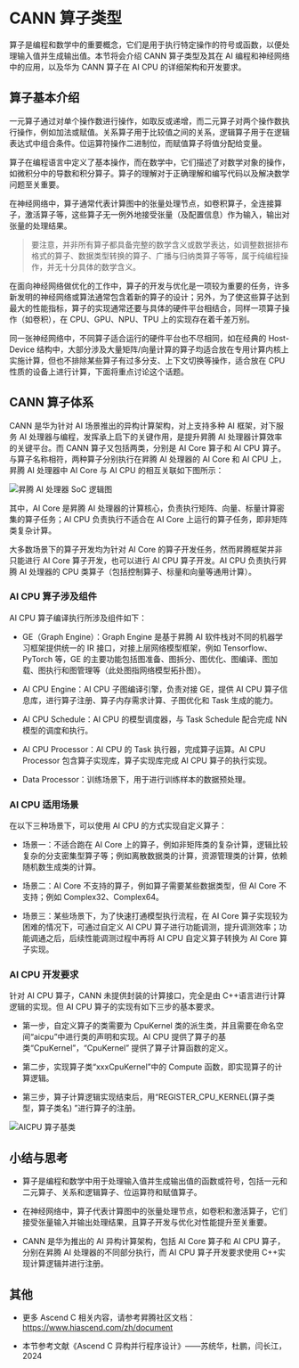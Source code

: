 <!--适用于[License] (https://github.com/chenzomi12/AISystem/blob/main/LICENSE)版权许可-->

# CANN 算子类型

算子是编程和数学中的重要概念，它们是用于执行特定操作的符号或函数，以便处理输入值并生成输出值。本节将会介绍 CANN 算子类型及其在 AI 编程和神经网络中的应用，以及华为 CANN 算子在 AI CPU 的详细架构和开发要求。

## 算子基本介绍

一元算子通过对单个操作数进行操作，如取反或递增，而二元算子对两个操作数执行操作，例如加法或赋值。关系算子用于比较值之间的关系，逻辑算子用于在逻辑表达式中组合条件。位运算符操作二进制位，而赋值算子将值分配给变量。

算子在编程语言中定义了基本操作，而在数学中，它们描述了对数学对象的操作，如微积分中的导数和积分算子。算子的理解对于正确理解和编写代码以及解决数学问题至关重要。

在神经网络中，算子通常代表计算图中的张量处理节点，如卷积算子，全连接算子，激活算子等，这些算子无一例外地接受张量（及配置信息）作为输入，输出对张量的处理结果。

> 要注意，并非所有算子都具备完整的数学含义或数学表达，如调整数据排布格式的算子、数据类型转换的算子、广播与归纳类算子等等，属于纯编程操作，并无十分具体的数学含义。

在面向神经网络做优化的工作中，算子的开发与优化是一项较为重要的任务，许多新发明的神经网络或算法通常包含着新的算子的设计；另外，为了使这些算子达到最大的性能指标，算子的实现通常还要与具体的硬件平台相结合，同样一项算子操作（如卷积），在 CPU、GPU、NPU、TPU 上的实现存在着千差万别。

同一张神经网络中，不同算子适合运行的硬件平台也不尽相同，如在经典的 Host-Device 结构中，大部分涉及大量矩阵/向量计算的算子均适合放在专用计算内核上实施计算，但也不排除某些算子有过多分支、上下文切换等操作，适合放在 CPU 性质的设备上进行计算，下面将重点讨论这个话题。

## CANN 算子体系

CANN 是华为针对 AI 场景推出的异构计算架构，对上支持多种 AI 框架，对下服务 AI 处理器与编程，发挥承上启下的关键作用，是提升昇腾 AI 处理器计算效率的关键平台。而 CANN 算子又包括两类，分别是 AI Core 算子和 AI CPU 算子。与算子名称相符，两种算子分别执行在昇腾 AI 处理器的 AI Core 和 AI CPU 上，昇腾 AI 处理器中 AI Core 与 AI CPU 的相互关联如下图所示：

![昇腾 AI 处理器 SoC 逻辑图](../../imageswtf/03Compiler-07CANN-images-01OPType01.png)

其中，AI Core 是昇腾 AI 处理器的计算核心，负责执行矩阵、向量、标量计算密集的算子任务；AI CPU 负责执行不适合在 AI Core 上运行的算子任务，即非矩阵类复杂计算。

大多数场景下的算子开发均为针对 AI Core 的算子开发任务，然而昇腾框架并非只能进行 AI Core 算子开发，也可以进行 AI CPU 算子开发。AI CPU 负责执行昇腾 AI 处理器的 CPU 类算子（包括控制算子、标量和向量等通用计算）。

### AI CPU 算子涉及组件

AI CPU 算子编译执行所涉及组件如下：

- GE（Graph Engine）：Graph Engine 是基于昇腾 AI 软件栈对不同的机器学习框架提供统一的 IR 接口，对接上层网络模型框架，例如 Tensorflow、PyTorch 等，GE 的主要功能包括图准备、图拆分、图优化、图编译、图加载、图执行和图管理等（此处图指网络模型拓扑图）。

- AI CPU Engine：AI CPU 子图编译引擎，负责对接 GE，提供 AI CPU 算子信息库，进行算子注册、算子内存需求计算、子图优化和 Task 生成的能力。

- AI CPU Schedule：AI CPU 的模型调度器，与 Task Schedule 配合完成 NN 模型的调度和执行。

- AI CPU Processor：AI CPU 的 Task 执行器，完成算子运算。AI CPU Processor 包含算子实现库，算子实现库完成 AI CPU 算子的执行实现。

- Data Processor：训练场景下，用于进行训练样本的数据预处理。

### AI CPU 适用场景

在以下三种场景下，可以使用 AI CPU 的方式实现自定义算子：

- 场景一：不适合跑在 AI Core 上的算子，例如非矩阵类的复杂计算，逻辑比较复杂的分支密集型算子等；例如离散数据类的计算，资源管理类的计算，依赖随机数生成类的计算。

- 场景二：AI Core 不支持的算子，例如算子需要某些数据类型，但 AI Core 不支持；例如 Complex32、Complex64。

- 场景三：某些场景下，为了快速打通模型执行流程，在 AI Core 算子实现较为困难的情况下，可通过自定义 AI CPU 算子进行功能调测，提升调测效率；功能调通之后，后续性能调测过程中再将 AI CPU 自定义算子转换为 AI Core 算子实现。

### AI CPU 开发要求

针对 AI CPU 算子，CANN 未提供封装的计算接口，完全是由 C++语言进行计算逻辑的实现。但 AI CPU 算子的实现有如下三步的基本要求。

- 第一步，自定义算子的类需要为 CpuKernel 类的派生类，并且需要在命名空间“aicpu”中进行类的声明和实现。AI CPU 提供了算子的基类“CpuKernel”，“CpuKernel” 提供了算子计算函数的定义。

- 第二步，实现算子类“xxxCpuKernel”中的 Compute 函数，即实现算子的计算逻辑。

- 第三步，算子计算逻辑实现结束后，用“REGISTER_CPU_KERNEL(算子类型，算子类名) ”进行算子的注册。

![AICPU 算子基类](../../imageswtf/03Compiler-07CANN-images-01OPType02.png)

## 小结与思考

- 算子是编程和数学中用于处理输入值并生成输出值的函数或符号，包括一元和二元算子、关系和逻辑算子、位运算符和赋值算子。

- 在神经网络中，算子代表计算图中的张量处理节点，如卷积和激活算子，它们接受张量输入并输出处理结果，且算子开发与优化对性能提升至关重要。

- CANN 是华为推出的 AI 异构计算架构，包括 AI Core 算子和 AI CPU 算子，分别在昇腾 AI 处理器的不同部分执行，而 AI CPU 算子开发要求使用 C++实现计算逻辑并进行注册。

## 其他

- 更多 Ascend C 相关内容，请参考昇腾社区文档：https://www.hiascend.com/zh/document

- 本节参考文献《Ascend C 异构并行程序设计》——苏统华，杜鹏，闫长江，2024
